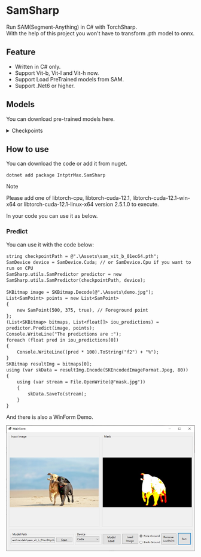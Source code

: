 # SamSharp

Run SAM(Segment-Anything) in C# with TorchSharp. </br>
With the help of this project you won't have to transform .pth model to onnx.

## Feature

- Written in C# only.
- Support Vit-b, Vit-l and Vit-h now.
- Support Load PreTrained models from SAM.
- Support .Net6 or higher.

## Models

You can download pre-trained models here.

<details>
  <summary>Checkpoints</summary>

| model | Download Link |
| --- | ----------- |
| vit-h | [ViT-H SAM model](https://dl.fbaipublicfiles.com/segment_anything/sam_vit_h_4b8939.pth) |
| vit-l | [ViT-L SAM model](https://dl.fbaipublicfiles.com/segment_anything/sam_vit_l_0b3195.pth) |
| vit-b | [ViT-B SAM model](https://dl.fbaipublicfiles.com/segment_anything/sam_vit_b_01ec64.pth) |

</details>


## How to use

You can download the code or add it from nuget.

    dotnet add package IntptrMax.SamSharp

> [!NOTE]
> Please add one of libtorch-cpu, libtorch-cuda-12.1, libtorch-cuda-12.1-win-x64 or libtorch-cuda-12.1-linux-x64 version 2.5.1.0 to execute.

In your code you can use it as below.

### Predict

You can use it with the code below:

```CSharp
string checkpointPath = @".\Assets\sam_vit_b_01ec64.pth";
SamDevice device = SamDevice.Cuda; // or SamDevice.Cpu if you want to run on CPU
SamSharp.utils.SamPredictor predictor = new SamSharp.utils.SamPredictor(checkpointPath, device);

SKBitmap image = SKBitmap.Decode(@".\Assets\demo.jpg");
List<SamPoint> points = new List<SamPoint>
{
	new SamPoint(500, 375, true), // Foreground point
};
(List<SKBitmap> bitmaps, List<float[]> iou_predictions) =  predictor.Predict(image, points);
Console.WriteLine("The predictions are :");
foreach (float pred in iou_predictions[0])
{
	Console.WriteLine((pred * 100).ToString("f2") + "%");
}
SKBitmap resultImg = bitmaps[0];
using (var skData = resultImg.Encode(SKEncodedImageFormat.Jpeg, 80))
{
	using (var stream = File.OpenWrite(@"mask.jpg"))
	{
		skData.SaveTo(stream);
	}
}
```
And there is also a WinForm Demo.

![image](https://raw.githubusercontent.com/IntptrMax/SamSharp/refs/heads/master/Assets/Demo.jpg)
